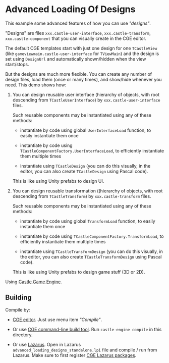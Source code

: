 # Advanced Loading Of Designs

This example some advanced features of how you can use _"designs"_.

"Designs" are files `xxx.castle-user-interface`, `xxx.castle-transform`, `xxx.castle-component` that you can visually create in the CGE editor.

The default CGE templates start with just one design for one `TCastleView` (like `gameviewmain.castle-user-interface` for `TViewMain`) and the design is set using `DesignUrl` and automatically shown/hidden when the view start/stops.

But the designs are much more flexible. You can create any number of design files, load them (once or many times), and show/hide whenever you need. This demo shows how:

1. You can design reusable user interface (hierarchy of objects, with root descending from `TCastleUserInterface`) by `xxx.castle-user-interface` files.

    Such reusable components may be instantiated using any of these methods:

    - instantiate by code using global `UserInterfaceLoad` function, to easily instantiate them once

    - instantiate by code using `TCastleComponentFactory.UserInterfaceLoad`, to efficiently instantiate them multiple times

    - instantiate using `TCastleDesign` (you can do this visually, in the editor, you can also create `TCastleDesign` using Pascal code).

    This is like using Unity prefabs to design UI.

2. You can design reusable transformation ((hierarchy of objects, with root descending from `TCastleTransform`) by `xxx.castle-transform` files.

    Such reusable components may be instantiated using any of these methods:

    - instantiate by code using global `TransformLoad` function, to easily instantiate them once

    - instantiate by code using `TCastleComponentFactory.TransformLoad`, to efficiently instantiate them multiple times

    - instantiate using `TCastleTransformDesign` (you can do this visually, in the editor, you can also create `TCastleTransformDesign` using Pascal code).

    This is like using Unity prefabs to design game stuff (3D or 2D).

Using [Castle Game Engine](https://castle-engine.io/).

## Building

Compile by:

- [CGE editor](https://castle-engine.io/manual_editor.php). Just use menu item _"Compile"_.

- Or use [CGE command-line build tool](https://castle-engine.io/build_tool). Run `castle-engine compile` in this directory.

- Or use [Lazarus](https://www.lazarus-ide.org/). Open in Lazarus `advanced_loading_designs_standalone.lpi` file and compile / run from Lazarus. Make sure to first register [CGE Lazarus packages](https://castle-engine.io/documentation.php).
